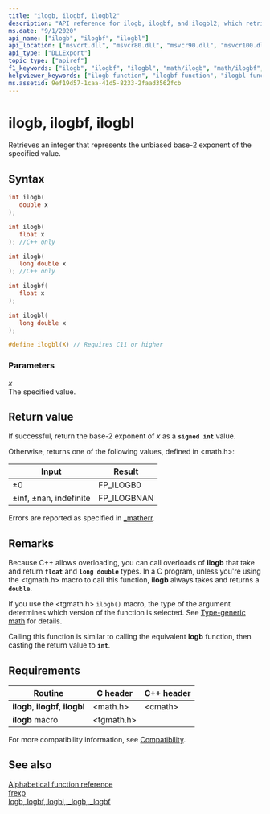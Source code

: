 ```yaml
---
title: "ilogb, ilogbf, ilogbl2"
description: "API reference for ilogb, ilogbf, and ilogbl2; which retrieve an integer that represents the unbiased base-2 exponent of the specified value."
ms.date: "9/1/2020"
api_name: ["ilogb", "ilogbf", "ilogbl"]
api_location: ["msvcrt.dll", "msvcr80.dll", "msvcr90.dll", "msvcr100.dll", "msvcr100_clr0400.dll", "msvcr110.dll", "msvcr110_clr0400.dll", "msvcr120.dll", "msvcr120_clr0400.dll", "ucrtbase.dll", "api-ms-win-crt-math-l1-1-0.dll"]
api_type: ["DLLExport"]
topic_type: ["apiref"]
f1_keywords: ["ilogb", "ilogbf", "ilogbl", "math/ilogb", "math/ilogbf", "math/ilogbl"]
helpviewer_keywords: ["ilogb function", "ilogbf function", "ilogbl function"]
ms.assetid: 9ef19d57-1caa-41d5-8233-2faad3562fcb
---
```

# ilogb, ilogbf, ilogbl

Retrieves an integer that represents the unbiased base-2 exponent of the specified value.

## Syntax

```C
int ilogb(
   double x
);

int ilogb(
   float x
); //C++ only

int ilogb(
   long double x
); //C++ only

int ilogbf(
   float x
);

int ilogbl(
   long double x
);

#define ilogbl(X) // Requires C11 or higher
```

### Parameters

*x*\
The specified value.

## Return value

If successful, return the base-2 exponent of *x* as a **`signed int`** value.

Otherwise, returns one of the following values, defined in \<math.h>:

|Input|Result|
|-----------|------------|
|±0|FP_ILOGB0|
|±inf, ±nan, indefinite|FP_ILOGBNAN|

Errors are reported as specified in [_matherr](matherr.md).

## Remarks

Because C++ allows overloading, you can call overloads of **ilogb** that take and return **`float`** and **`long double`** types. In a C program, unless you're using the \<tgmath.h> macro to call this function, **ilogb** always takes and returns a **`double`**.

If you use the \<tgmath.h> `ilogb()` macro, the type of the argument determines which version of the function is selected. See [Type-generic math](../tgmath.md) for details.

Calling this function is similar to calling the equivalent **logb** function, then casting the return value to **`int`**.

## Requirements

|Routine|C header|C++ header|
|-------------|--------------|------------------|
|**ilogb**, **ilogbf**, **ilogbl**|\<math.h>|\<cmath>|
|**ilogb** macro | \<tgmath.h> ||

For more compatibility information, see [Compatibility](../compatibility.md).

## See also

[Alphabetical function reference](crt-alphabetical-function-reference.md)\
[frexp](frexp.md)\
[logb, logbf, logbl, _logb, _logbf](logb-logbf-logbl-logb-logbf.md)
